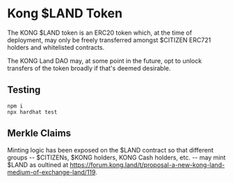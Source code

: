 # Kong $LAND Token

The KONG $LAND token is an ERC20 token which, at the time of deployment, may only be freely transferred amongst $CITIZEN ERC721 holders and whitelisted contracts. 

The KONG Land DAO may, at some point in the future, opt to unlock transfers of the token broadly if that's deemed desirable.

## Testing

```
npm i
npx hardhat test
```

## Merkle Claims

Minting logic has been exposed on the $LAND contract so that different groups -- $CITIZENs, $KONG holders, KONG Cash holders, etc. -- may mint $LAND as oultined at https://forum.kong.land/t/proposal-a-new-kong-land-medium-of-exchange-land/119.
